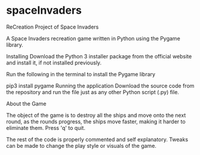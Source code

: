 # spaceInvaders
ReCreation Project of Space Invaders


A Space Invaders recreation game written in Python using the Pygame library.

Installing
Download the Python 3 installer package from the official website and install it, if not installed previously.

Run the following in the terminal to install the Pygame library

pip3 install pygame
Running the application
Download the source code from the repository and run the file just as any other Python script (.py) file.

About the Game


The object of the game is to destroy all the ships and move onto the next round, as the rounds progress, the ships move faster, making it harder to eliminate them. Press 'q' to quit.


The rest of the code is properly commented and self explanatory. Tweaks can be made to change the play style or visuals of the game.
